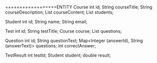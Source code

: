 
==================ENTITY
Course
    int id;
    String courseTitle;
    String courseDescription;
    List<String> courseContent;
    List<Student> students;

Student
    int id;
    String name;
    String email;

Test
    int id;
    String testTitle;
    Course course;
    List<Question> questions;

Question
    int id;
    String questionText;
    Map<Integer (answerId), String (answerText)> questions;
    int correctAnswer;
    

TestResult
    int testId;
    Student student;
    double result;